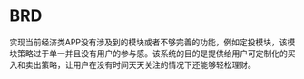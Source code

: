 # BRD
实现当前经济类APP没有涉及到的模块或者不够完善的功能，例如定投模块，该模块策略过于单一并且没有用户的参与感。该系统的目的是提供给用户可定制化的买入和卖出策略，让用户在没有时间天天关注的情况下还能够轻松理财。  
